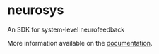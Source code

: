 # neurosys
An SDK for system-level neurofeedback

More information available on the [documentation](https://github.com/neuralinterfaces/neurosys).